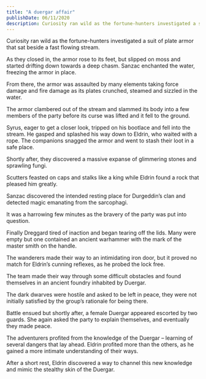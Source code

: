 ```yaml
---
title: "A duergar affair"
publishDate: 06/11/2020
description: Curiosity ran wild as the fortune-hunters investigated a suit of plate armor that sat beside a fast flowing stream.
---
```


Curiosity ran wild as the fortune-hunters investigated a suit of plate armor that sat beside a fast flowing stream.

As they closed in, the armor rose to its feet, but slipped on moss and started drifting down towards a deep chasm. Sanzac enchanted the water, freezing the armor in place.

From there, the armor was assaulted by many elements taking force damage and fire damage as its plates crunched, steamed and sizzled in the water.

The armor clambered out of the stream and slammed its body into a few members of the party before its curse was lifted and it fell to the ground.

Syrus, eager to get a closer look, tripped on his bootlace and fell into the stream. He gasped and splashed his way down to Eldrin, who waited with a rope.
The companions snagged the armor and went to stash their loot in a safe place.

Shortly after, they discovered a massive expanse of glimmering stones and sprawling fungi.

Scutters feasted on caps and stalks like a king while Eldrin found a rock that pleased him greatly.

Sanzac discovered the intended resting place for Durgeddin’s clan and detected magic emanating from the sarcophagi.

It was a harrowing few minutes as the bravery of the party was put into question.

Finally Dreggard tired of inaction and began tearing off the lids. Many were empty but one contained an ancient warhammer with the mark of the master smith on the handle.

The wanderers made their way to an intimidating iron door, but it proved no match for Eldrin’s cunning reflexes, as he probed the lock free.

The team made their way through some difficult obstacles and found themselves in an ancient foundry inhabited by Duergar.

The dark dwarves were hostile and asked to be left in peace, they were not initially satisfied by the group’s rationale for being there.

Battle ensued but shortly after, a female Duergar appeared escorted by two guards. She again asked the party to explain themselves, and eventually they made peace.

The adventurers profited from the knowledge of the Duergar – learning of several dangers that lay ahead.
Eldrin profited more than the others, as he gained a more intimate understanding of their ways.

After a short rest, Eldrin discovered a way to channel this new knowledge and mimic the stealthy skin of the Duergar.
